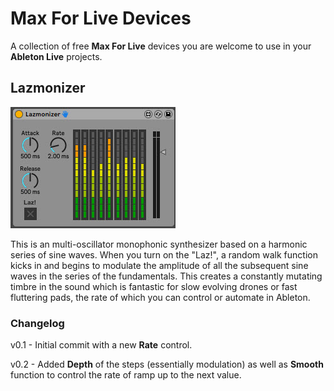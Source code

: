# Max For Live Devices

A collection of free **Max For Live** devices you are welcome to use in your **Ableton Live** projects.

## Lazmonizer

![Lazmonizer Screenshot](https://github.com/mlazarev/m4l/blob/main/lazmonizer/images/lazmonizer_main.jpg)

This is an multi-oscillator monophonic synthesizer based on a harmonic series of sine waves. When you turn on the "Laz!", a random walk function kicks in and begins
to modulate the amplitude of all the subsequent sine waves in the series of the fundamentals. This creates a constantly mutating timbre in the sound which is fantastic for slow evolving drones or fast fluttering pads, the rate of which you can control or automate in Ableton.

### Changelog
v0.1 - Initial commit with a new **Rate** control.

v0.2 - Added **Depth** of the steps (essentially modulation) as well as **Smooth** function to control the rate of ramp up to the next value.

